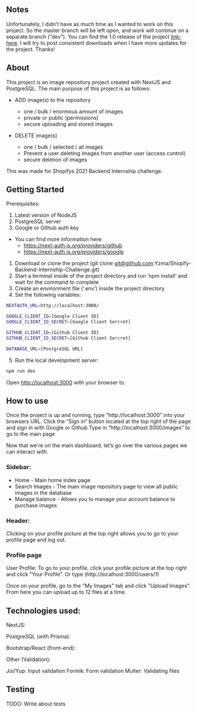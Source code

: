 
## Notes
Unfortunately, I didn’t have as much time as I wanted to work on this project. So the master branch will be left open, and work will continue on a separate branch (“dev"). You can find the 1.0 release of the project [link-here](here). I will try to post consistent downloads when I have more updates for the project. Thanks!

## About

This project is an image repository project created with NextJS and PostgreSQL. The main purpose of this project is as follows:
- ADD image(s) to the repository
  - one / bulk / enormous amount of images
  - private or public (permissions)
  - secure uploading and stored images

- DELETE image(s)
  - one / bulk / selected / all images
  - Prevent a user deleting images from another user (access control)
  - secure deletion of images

This was made for Shopifys 2021 Backend Internship challenge. 

## Getting Started

Prerequisites:

1. Latest version of NodeJS
2. PostgreSQL server
3. Google or Github auth key
- You can find more information here:
  - https://next-auth.js.org/providers/github
  - https://next-auth.js.org/providers/google

1. Download or clone the project (git clone git@github.com:Yzma/Shopify-Backend-Internship-Challenge.git)
2. Start a terminal inside of the project directory and run ‘npm install’ and wait for the command to complete
3. Create an environment file (‘.env’) inside the project directory
4. Set the following variables:

```bash
NEXTAUTH_URL=http://localhost:3000/

GOOGLE_CLIENT_ID=[Google Client ID]
GOOGLE_CLIENT_ID_SECRET=[Google Client Sercret]

GITHUB_CLIENT_ID=[Github Client ID]
GITHUB_CLIENT_ID_SECRET=[Github Client Sercret]

DATABASE_URL=[PostgreSQL URL]
```

5. Run the local development server:

```bash
npm run dev
```

Open [http://localhost:3000](http://localhost:3000) with your browser to.

## How to use
Once the project is up and running, type “http://localhost:3000” into your browsers URL.
Click the “Sign in” button located at the top right of the page and sign in with Google or Github
Type in “http://localhost:3000/images” to go to the main page

Now that we're on the main dashboard, let’s go over the various pages we can interact with.

### Sidebar:
- Home - Main home index page
- Search Images - The main image repository page to view all public images in the database
- Manage balance - Allows you to manage your account balance to purchase images

### Header: 
Clicking on your profile picture at the top right allows you to go to your profile page and log out.

### Profile page

User Profile:
To go to your profile, click your profile picture at the top right and click “Your Profile”. Or type (http://localhost:3000/users/1)

Once on your profile, go to the "My Images" tab and click "Upload Images". From here you can upload up to 12 files at a time.

## Technologies used:

NextJS:

PostgreSQL (with Prisma):

Bootstrap/React (front-end):

Other (Validation):

Joi/Yup: Input validation
Formik: Form validation
Multer: Validating files

## Testing

TODO: Write about tests
